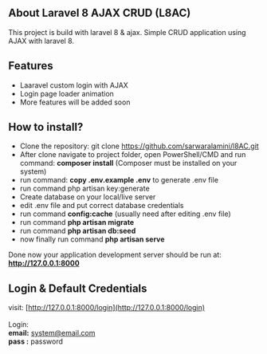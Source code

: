 ## About Laravel 8 AJAX CRUD (L8AC)

This project is build with laravel 8 & ajax. Simple CRUD application using AJAX with laravel 8.

## Features

- Laaravel custom login with AJAX
- Login page loader animation
- More features will be added soon

## How to install?

- Clone the repository: git clone https://github.com/sarwaralamini/l8AC.git
- After clone navigate to project folder, open PowerShell/CMD and run command: **composer install** (Composer must be installed on your system)
- run command: **copy .env.example .env** to generate .env file
- run command php artisan key:generate
- Create database on your local/live server
- edit .env file and put correct database credentials
- run command **config:cache** (usually need after editing .env file)
- run command **php artisan migrate**
- run command **php artisan db:seed**
- now finally run command **php artisan serve**

Done now your application development server should be run at: **http://127.0.0.1:8000**

## Login & Default Credentials
visit: [http://127.0.0.1:8000/login](http://127.0.0.1:8000/login)
<br/><br/>
Login:<br/>
**email:** system@email.com<br/>
**pass :** password
